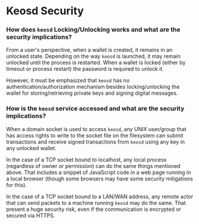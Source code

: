 # Keosd Security

### **How does `keosd` Locking/Unlocking works and what are the security implications?**

From a user's perspective, when a wallet is created, it remains in an unlocked state. Depending on the way `keosd` is launched, it may remain unlocked until the process is restarted. When a wallet is locked (either by timeout or process restart) the password is required to unlock it.

However, it must be emphasized that `keosd` has no authentication/authorization mechanism besides locking/unlocking the wallet for storing/retrieving private keys and signing digital messages.

### **How is the `keosd` service accessed and what are the security implications?**

When a domain socket is used to access `keosd`, any UNIX user/group that has access rights to write to the socket file on the filesystem can submit transactions and receive signed transactions from `keosd` using any key in any unlocked wallet.

In the case of a TCP socket bound to localhost, any local process (regardless of owner or permission) can do the same things mentioned above. That includes a snippet of JavaScript code in a web page running in a local browser (though some browsers may have some security mitigations for this).

In the case of a TCP socket bound to a LAN/WAN address, any remote actor that can send packets to a machine running `keosd` may do the same. That present a huge security risk, even if the communication is encrypted or secured via HTTPS.